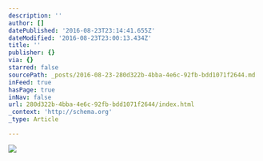 ```yaml
---
description: ''
author: []
datePublished: '2016-08-23T23:14:41.655Z'
dateModified: '2016-08-23T23:00:13.434Z'
title: ''
publisher: {}
via: {}
starred: false
sourcePath: _posts/2016-08-23-280d322b-4bba-4e6c-92fb-bdd1071f2644.md
inFeed: true
hasPage: true
inNav: false
url: 280d322b-4bba-4e6c-92fb-bdd1071f2644/index.html
_context: 'http://schema.org'
_type: Article

---
```

![](https://the-grid-user-content.s3-us-west-2.amazonaws.com/77928651-b726-48b7-a01a-6966bc190bb8.jpg)